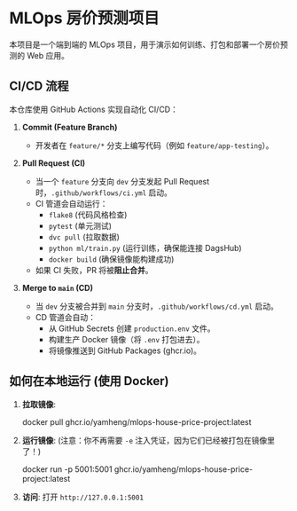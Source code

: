 # MLOps 房价预测项目

本项目是一个端到端的 MLOps 项目，用于演示如何训练、打包和部署一个房价预测的 Web 应用。

## CI/CD 流程

本仓库使用 GitHub Actions 实现自动化 CI/CD：

1.  **Commit (Feature Branch)**
    * 开发者在 `feature/*` 分支上编写代码（例如 `feature/app-testing`）。

2.  **Pull Request (CI)**
    * 当一个 `feature` 分支向 `dev` 分支发起 Pull Request 时，`.github/workflows/ci.yml` 启动。
    * CI 管道会自动运行：
        * `flake8` (代码风格检查)
        * `pytest` (单元测试)
        * `dvc pull` (拉取数据)
        * `python ml/train.py` (运行训练，确保能连接 DagsHub)
        * `docker build` (确保镜像能构建成功)
    * 如果 CI 失败，PR 将被**阻止合并**。

3.  **Merge to `main` (CD)**
    * 当 `dev` 分支被合并到 `main` 分支时，`.github/workflows/cd.yml` 启动。
    * CD 管道会自动：
        * 从 GitHub Secrets 创建 `production.env` 文件。
        * 构建生产 Docker 镜像（将 `.env` 打包进去）。
        * 将镜像推送到 GitHub Packages (ghcr.io)。

## 如何在本地运行 (使用 Docker)

1.  **拉取镜像**:

    docker pull ghcr.io/yamheng/mlops-house-price-project:latest

    
2.  **运行镜像**:
    (注意：你不再需要 `-e` 注入凭证，因为它们已经被打包在镜像里了！)

    docker run -p 5001:5001 ghcr.io/yamheng/mlops-house-price-project:latest
    

3.  **访问**:
    打开 `http://127.0.0.1:5001`